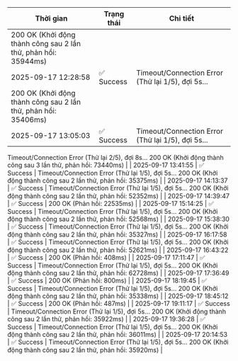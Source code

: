 | Thời gian | Trạng thái | Chi tiết |
|---|---|---|
200 OK (Khởi động thành công sau 2 lần thử, phản hồi: 35944ms) |
| 2025-09-17 12:28:58 | ✅ Success | Timeout/Connection Error (Thử lại 1/5), đợi 5s...
200 OK (Khởi động thành công sau 2 lần thử, phản hồi: 35406ms) |
| 2025-09-17 13:05:03 | ✅ Success | Timeout/Connection Error (Thử lại 1/5), đợi 5s...
Timeout/Connection Error (Thử lại 2/5), đợi 8s...
200 OK (Khởi động thành công sau 3 lần thử, phản hồi: 73440ms) |
| 2025-09-17 13:41:55 | ✅ Success | Timeout/Connection Error (Thử lại 1/5), đợi 5s...
200 OK (Khởi động thành công sau 2 lần thử, phản hồi: 35375ms) |
| 2025-09-17 14:13:37 | ✅ Success | Timeout/Connection Error (Thử lại 1/5), đợi 5s...
200 OK (Khởi động thành công sau 2 lần thử, phản hồi: 52352ms) |
| 2025-09-17 14:39:47 | ✅ Success | 200 OK (Phản hồi: 22535ms) |
| 2025-09-17 15:14:25 | ✅ Success | Timeout/Connection Error (Thử lại 1/5), đợi 5s...
200 OK (Khởi động thành công sau 2 lần thử, phản hồi: 52568ms) |
| 2025-09-17 15:38:30 | ✅ Success | Timeout/Connection Error (Thử lại 1/5), đợi 5s...
200 OK (Khởi động thành công sau 2 lần thử, phản hồi: 35327ms) |
| 2025-09-17 16:17:58 | ✅ Success | Timeout/Connection Error (Thử lại 1/5), đợi 5s...
200 OK (Khởi động thành công sau 2 lần thử, phản hồi: 52621ms) |
| 2025-09-17 16:43:22 | ✅ Success | 200 OK (Phản hồi: 408ms) |
| 2025-09-17 17:11:47 | ✅ Success | Timeout/Connection Error (Thử lại 1/5), đợi 5s...
200 OK (Khởi động thành công sau 2 lần thử, phản hồi: 62728ms) |
| 2025-09-17 17:36:49 | ✅ Success | 200 OK (Phản hồi: 800ms) |
| 2025-09-17 18:19:45 | ✅ Success | Timeout/Connection Error (Thử lại 1/5), đợi 5s...
200 OK (Khởi động thành công sau 2 lần thử, phản hồi: 35338ms) |
| 2025-09-17 18:45:12 | ✅ Success | 200 OK (Phản hồi: 487ms) |
| 2025-09-17 19:11:17 | ✅ Success | Timeout/Connection Error (Thử lại 1/5), đợi 5s...
200 OK (Khởi động thành công sau 2 lần thử, phản hồi: 35922ms) |
| 2025-09-17 19:36:28 | ✅ Success | Timeout/Connection Error (Thử lại 1/5), đợi 5s...
200 OK (Khởi động thành công sau 2 lần thử, phản hồi: 36011ms) |
| 2025-09-17 20:14:53 | ✅ Success | Timeout/Connection Error (Thử lại 1/5), đợi 5s...
200 OK (Khởi động thành công sau 2 lần thử, phản hồi: 35920ms) |
